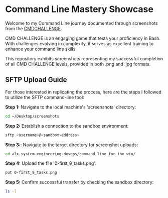 # Command Line Mastery Showcase

Welcome to my Command Line journey documented through screenshots from the [CMDCHALLENGE](https://cmdchallenge.com/). 

CMD CHALLENGE is an engaging game that tests your proficiency in Bash. With challenges evolving in complexity, it serves as excellent training to enhance your command line skills.

This repository exhibits screenshots representing my successful completion of all CMD CHALLENGE levels, provided in both .png and .jpg formats.

## SFTP Upload Guide

For those interested in replicating the process, here are the steps I followed to utilize the SFTP command-line tool:

**Step 1:** Navigate to the local machine's 'screenshots' directory:
```bash
cd ~/Desktop/screenshots
```
**Step 2:** Establish a connection to the sandbox environment:

```bash
sftp <username>@<sandbox-address>
```
**Step 3:**: Navigate to the target directory for screenshot uploads:

```bash
cd alx-system_engineering-devops/command_line_for_the_win/
```
**Step 4:** Upload the file '0-first_9_tasks.png':

```bash
put 0-first_9_tasks.png
```
**Step 5:** Confirm successful transfer by checking the sandbox directory:

```bash
ls -l
```


